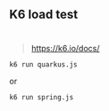 ## K6 load test 
#

> https://k6.io/docs/

```
k6 run quarkus.js 
```

or

```
k6 run spring.js 
```